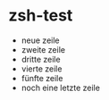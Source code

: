 # zsh-test
+ neue zeile
+ zweite zeile
+ dritte zeile
+ vierte zeile
+ fünfte zeile
+ noch eine letzte zeile
